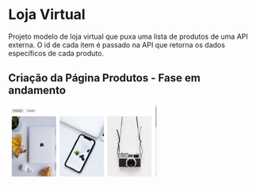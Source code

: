 <h1><b>Loja Virtual</b></h1>

<p>Projeto modelo de loja virtual que puxa uma lista de produtos de uma API externa. O id de cada item é passado na API que retorna os dados específicos de cada produto.</p>

<h2>Criação da Página Produtos - Fase em andamento</h2>

![](.github/produtos_page.gif)
